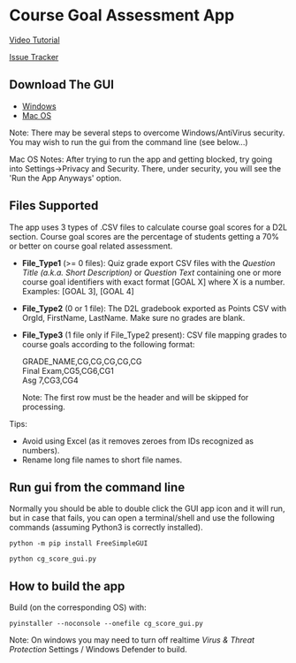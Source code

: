 # Course Goal Assessment App

[Video Tutorial](https://ggcedu-my.sharepoint.com/personal/ssiva_ggc_edu/_layouts/15/stream.aspx?id=%2Fpersonal%2Fssiva%5Fggc%5Fedu%2FDocuments%2FMS%5FStream%5FVideos%2FITEC%5FD2L%5FCourseGoalAssessment%2Emp4&nav=eyJyZWZlcnJhbEluZm8iOnsicmVmZXJyYWxBcHAiOiJPbmVEcml2ZUZvckJ1c2luZXNzIiwicmVmZXJyYWxBcHBQbGF0Zm9ybSI6IldlYiIsInJlZmVycmFsTW9kZSI6InZpZXciLCJyZWZlcnJhbFZpZXciOiJNeUZpbGVzTGlua0NvcHkifX0&ga=1&referrer=StreamWebApp%2EWeb&referrerScenario=AddressBarCopied%2Eview%2E06967dd4%2D3c86%2D47df%2D81df%2D53df17a0974e)

[Issue Tracker](https://github.com/SebastienSiva/ITEC_D2L_TOOLS/issues)


## Download The GUI
* [Windows](https://github.com/SebastienSiva/ITEC_D2L_TOOLS/raw/main/total_course_assessment/dist_zips/Windows_CG_Score.zip)
* [Mac OS](https://github.com/SebastienSiva/ITEC_D2L_TOOLS/raw/main/total_course_assessment/dist_zips/MacOS_CG_Score.zip)

Note: There may be several steps to overcome Windows/AntiVirus security. You may wish to run the gui from the command line (see below...)

Mac OS Notes: After trying to run the app and getting blocked, try going into Settings->Privacy and Security. There, under security, you will see the 'Run the App Anyways' option.

## Files Supported
The app uses 3 types of .CSV files to calculate course goal scores for a D2L section. Course goal scores are the percentage of students getting a 70% or better on course goal related assessment.

* **File_Type1** (>= 0 files): Quiz grade export CSV files with the *Question Title (a.k.a. Short Description)* or *Question Text* containing one or more course goal identifiers with exact format [GOAL X] where X is a number. Examples: [GOAL 3], [GOAL 4]

* **File_Type2** (0 or 1 file): The D2L gradebook exported as Points CSV with OrgId, FirstName, LastName. Make sure no grades are blank.

* **File_Type3** (1 file only if File_Type2 present): CSV file mapping grades to course goals according to the following format:

    GRADE_NAME,CG,CG,CG,CG,CG  
    Final Exam,CG5,CG6,CG1  
    Asg 7,CG3,CG4
    
    Note: The first row must be the header and will be skipped for processing.
    
Tips:
* Avoid using Excel (as it removes zeroes from IDs recognized as numbers).
* Rename long file names to short file names.

## Run gui from the command line

Normally you should be able to double click the GUI app icon and it will run, but in case that fails, you can open a terminal/shell and use the following commands (assuming Python3 is correctly installed).

`python -m pip install FreeSimpleGUI`

`python cg_score_gui.py`

## How to build the app
Build (on the corresponding OS) with:

`pyinstaller --noconsole --onefile cg_score_gui.py`

Note: On windows you may need to turn off realtime *Virus & Threat Protection* Settings / Windows Defender to build.



